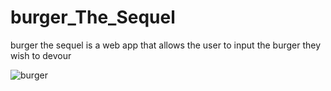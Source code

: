# burger_The_Sequel
burger the sequel is a web app that allows the user to input the burger they wish to devour

![burger](/public/assets/img/burger.gif)